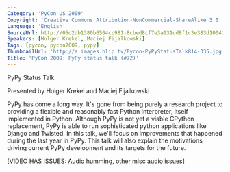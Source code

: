 ```yaml
---
Category: 'PyCon US 2009'
Copyright: 'Creative Commons Attribution-NonCommercial-ShareAlike 3.0'
Language: 'English'
SourceUrl: http://05d2db1380b6504cc981-8cbed8cf7e3a131cd8f1c3e383d10041.r93.cf2.rackcdn.com/pycon-us-2009/232_pycon-2009-pypy-status-talk-72.mp4
Speakers: [Holger Krekel, Maciej Fijalkowski]
Tags: [pycon, pycon2009, pypy]
ThumbnailUrl: 'http://a.images.blip.tv/Pycon-PyPyStatusTalk814-335.jpg'
Title: 'PyCon 2009: PyPy status talk (#72)'
---
```

PyPy Status Talk

  
Presented by Holger Krekel and Maciej Fijalkowski

  
PyPy has come a long way. It's gone from being purely a research project to
providing a flexible and reasonably fast Python Interpreter, itself
implemented in Python. Although PyPy is not yet a viable CPython replacement,
PyPy is able to run sophisticated python applications like Django and Twisted.
In this talk, we'll focus on improvements that happened during the last year
in PyPy. This talk will also explain the motivations driving current PyPy
development and its targets for the future.

  
[VIDEO HAS ISSUES: Audio humming, other misc audio issues]

